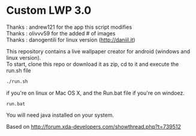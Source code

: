 # Custom LWP 3.0  

Thanks : andrew121 for the app this script modifies  
Thanks : olivvv59 for the added # of images  
Thanks : danogentili for linux version (http://daniil.it)  

This repository contains a live wallpaper creator for android (windows and linux version).  
To start, clone this repo or download it as zip, cd to it and execute the run.sh file   
```sh
./run.sh
```

if you're on linux or Mac OS X, and the Run.bat file if you're on windoez.  
```
run.bat
```


You will need java installed on your system.

Based on http://forum.xda-developers.com/showthread.php?t=739512

